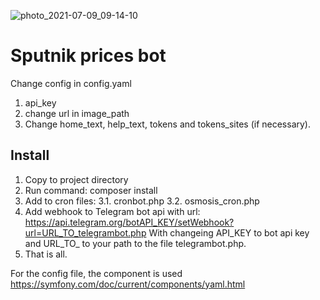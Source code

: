 ![photo_2021-07-09_09-14-10](https://user-images.githubusercontent.com/38581319/125038896-37c05580-e096-11eb-8e84-e053a162fd44.jpg)

# Sputnik prices bot
Change config in config.yaml
1. api_key
2. change url in image_path
3. Change home_text, help_text, tokens and tokens_sites (if necessary).

## Install
1. Copy to project directory
2. Run command:
composer install
3. Add to cron files:
3.1. cronbot.php
3.2. osmosis_cron.php
4. Add webhook to Telegram bot api with url:
https://api.telegram.org/botAPI_KEY/setWebhook?url=URL_TO_telegrambot.php
With changeing API_KEY to bot api key and URL_TO_ to your path to the file telegrambot.php.
5. That is all.

For the config file, the component is used https://symfony.com/doc/current/components/yaml.html
